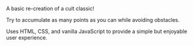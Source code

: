 A basic re-creation of a cult classic!

Try to accumulate as many points as you can while avoiding obstacles. 

Uses HTML, CSS, and vanilla JavaScript to provide a simple but enjoyable user experience. 
